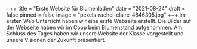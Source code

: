 +++
title = "Erste Website für Blumenladen"
date = "2021-08-24"
draft = false
pinned = false
image = "pexels-rachel-claire-4846305.jpg"
+++
Im ersten Web Unterricht haben wir eine erste Webseite erstellt. Die Bilder auf der Webseite haben wir im Coop beim Blumenstand aufgenommen. Am Schluss des Tages haben wir unsere Website der Klasse vorgestellt und unsere Visionen der Zukunft präsentiert.